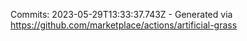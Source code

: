 Commits: 2023-05-29T13:33:37.743Z - Generated via https://github.com/marketplace/actions/artificial-grass
<br>

